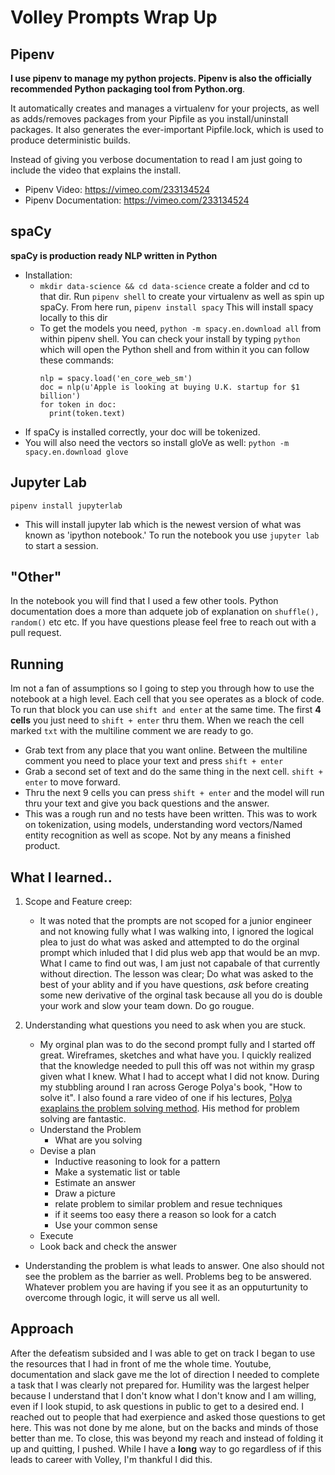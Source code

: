 # Volley Prompts Wrap Up

## Pipenv

**I use pipenv to manage my python projects. Pipenv is also the officially recommended Python packaging tool from Python.org**.

It automatically creates and manages a virtualenv for your projects, as well as adds/removes packages from your Pipfile as you install/uninstall packages. It also generates the ever-important Pipfile.lock, which is used to produce deterministic builds.

Instead of giving you verbose documentation to read I am just going to include the video that explains the install.

- Pipenv Video: https://vimeo.com/233134524
- Pipenv Documentation: https://vimeo.com/233134524

## spaCy

**spaCy is production ready NLP written in Python**

- Installation:
  - `mkdir data-science && cd data-science` create a folder and cd to that dir. Run `pipenv shell` to create your virtualenv as well as spin up spaCy. From here run, `pipenv install spacy` This will install spacy locally to this dir
  - To get the models you need, `python -m spacy.en.download all` from within pipenv shell. You can check your install by typing `python` which will open the Python shell and from within it you can follow these commands:
    ```
    nlp = spacy.load('en_core_web_sm')
    doc = nlp(u'Apple is looking at buying U.K. startup for $1 billion')
    for token in doc:
      print(token.text)
    ```
- If spaCy is installed correctly, your doc will be tokenized.
- You will also need the vectors so install gloVe as well: `python -m spacy.en.download glove`

## Jupyter Lab

`pipenv install jupyterlab`

- This will install jupyter lab which is the newest version of what was known as 'ipython notebook.' To run the notebook you use `jupyter lab` to start a session.

## "Other"

In the notebook you will find that I used a few other tools. Python documentation does a more than adquete job of explanation on `shuffle(), random()` etc etc. If you have questions please feel free to reach out with a pull request.

## Running

Im not a fan of assumptions so I going to step you through how to use the notebook at a high level. Each cell that you see operates as a block of code. To run that block you can use `shift and enter` at the same time. The first **4 cells** you just need to `shift + enter` thru them. When we reach the cell marked `txt` with the multiline comment we are ready to go.

- Grab text from any place that you want online. Between the multiline comment you need to place your text and press `shift + enter`
- Grab a second set of text and do the same thing in the next cell. `shift + enter` to move forward.
- Thru the next 9 cells you can press `shift + enter` and the model will run thru your text and give you back questions and the answer.
- This was a rough run and no tests have been written. This was to work on tokenization, using models, understanding word vectors/Named entity recognition as well as scope. Not by any means a finished product.

## What I learned..

1. Scope and Feature creep:

   - It was noted that the prompts are not scoped for a junior engineer and not knowing fully what I was walking into, I ignored the logical plea to just do what was asked and attempted to do the orginal prompt which inluded that I did plus web app that would be an mvp. What I came to find out was, I am just not capabale of that currently without direction. The lesson was clear; Do what was asked to the best of your ablity and if you have questions, _ask_ before creating some new derivative of the orginal task because all you do is double your work and slow your team down. Do go rougue.

2. Understanding what questions you need to ask when you are stuck.
   - My orginal plan was to do the second prompt fully and I started off great. Wireframes, sketches and what have you. I quickly realized that the knowledge needed to pull this off was not within my grasp given what I knew. What I had to accept what I did not know. During my stubbling around I ran across Geroge Polya's book, "How to solve it". I also found a rare video of one if his lectures, [Polya exaplains the problem solving method](https://www.youtube.com/watch?v=h0gbw-Ur_do). His method for problem solving are fantastic.
   - Understand the Problem
     - What are you solving
   - Devise a plan
     - Inductive reasoning to look for a pattern
     - Make a systematic list or table
     - Estimate an answer
     - Draw a picture
     - relate problem to similar problem and resue techniques
     - if it seems too easy there a reason so look for a catch
     - Use your common sense
   - Execute
   - Look back and check the answer

- Understanding the problem is what leads to answer. One also should not see the problem as the barrier as well. Problems beg to be answered. Whatever problem you are having if you see it as an opputurtunity to overcome through logic, it will serve us all well.

## Approach

After the defeatism subsided and I was able to get on track I began to use the resources that I had in front of me the whole time. Youtube, documentation and slack gave me the lot of direction I needed to complete a task that I was clearly not prepared for. Humility was the largest helper because I understand that I don't know what I don't know and I am willing, even if I look stupid, to ask questions in public to get to a desired end. I reached out to people that had exerpience and asked those questions to get here. This was not done by me alone, but on the backs and minds of those better than me. To close, this was beyond my reach and instead of folding it up and quitting, I pushed. While I have a **long** way to go regardless of if this leads to career with Volley, I'm thankful I did this.
